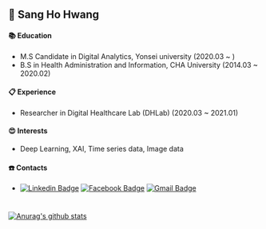 ## 👋 Sang Ho Hwang

#### :books: Education
- M.S Candidate in Digital Analytics, Yonsei university (2020.03 ~ )
- B.S in Health Administration and Information, CHA University  (2014.03 ~ 2020.02)
  
#### :clipboard: Experience
- Researcher in Digital Healthcare Lab (DHLab)   (2020.03 ~ 2021.01)

#### :heart_eyes: Interests
- Deep Learning, XAI, Time series data, Image data

#### :phone: Contacts
- [![Linkedin Badge](https://img.shields.io/badge/-LinkedIn-blue?style=flat-square&logo=Linkedin&logoColor=white&link=https://www.linkedin.com/in/%EC%83%81%ED%98%B8-%ED%99%A9-822a501bb/)](https://www.linkedin.com/in/%EC%83%81%ED%98%B8-%ED%99%A9-822a501bb/)  [![Facebook Badge](https://img.shields.io/badge/facebook-1877f2?style=flat-square&logo=facebook&logoColor=white&link=https://www.facebook.com/gommg)](https://www.facebook.com/gommg)  [![Gmail Badge](https://img.shields.io/badge/Gmail-d14836?style=flat-square&logo=Gmail&logoColor=white&link=mailto:ghghdfd@gmail.com)](mailto:ghghdfd@gmail.com)

</div>

#
  [![Anurag's github stats](https://github-readme-stats.vercel.app/api?username=ghghdfd&show_icons=true&theme=dark&hide=contribs,prs)](https://github.com/anuraghazra/github-readme-stats)
  


